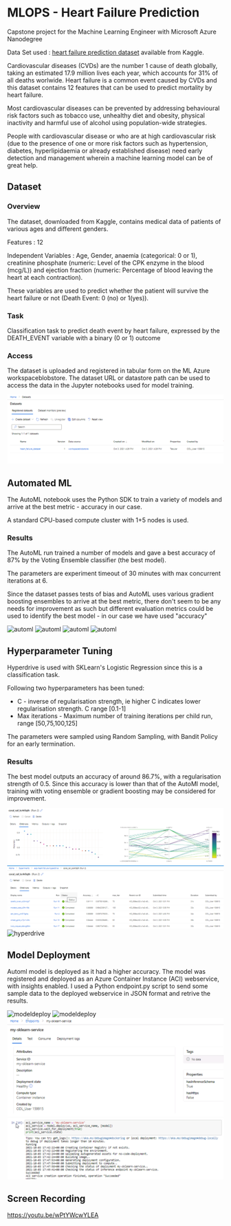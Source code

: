 # MLOPS - Heart Failure Prediction

Capstone project for the Machine Learning Engineer with Microsoft Azure Nanodegree

Data Set used : [heart failure prediction dataset](https://www.kaggle.com/andrewmvd/heart-failure-clinical-data) available from Kaggle.

Cardiovascular diseases (CVDs) are the number 1 cause of death globally, taking an estimated 17.9 million lives each year, which accounts for 31% of all deaths worlwide.
Heart failure is a common event caused by CVDs and this dataset contains 12 features that can be used to predict mortality by heart failure.

Most cardiovascular diseases can be prevented by addressing behavioural risk factors such as tobacco use, unhealthy diet and obesity, physical inactivity and harmful use of alcohol using population-wide strategies.

People with cardiovascular disease or who are at high cardiovascular risk (due to the presence of one or more risk factors such as hypertension, diabetes, hyperlipidaemia or already established disease) need early detection and management wherein a machine learning model can be of great help.

## Dataset

### Overview
The dataset, downloaded from Kaggle, contains medical data of patients of various ages and different genders. 

Features : 12

Independent Variables : Age, Gender, anaemia (categorical: 0 or 1), creatinine phosphate (numeric: Level of the CPK enzyme in the blood (mcg/L)) and ejection fraction (numeric: Percentage of blood leaving the heart at each contraction). 

These variables are used to predict whether the patient will survive the heart failure or not (Death Event: 0 (no) or 1(yes)).


### Task
Classification task to predict death event by heart failure, expressed by the DEATH_EVENT variable with a binary (0 or 1) outcome

### Access
The dataset is uploaded and registered in tabular form on the ML Azure workspaceblobstore. The dataset URL or datastore path can be used to access the data in the Jupyter notebooks used for model training.

![data](https://github.com/JainMradul/End-to-End-Mlops/blob/main/screenshots/dataset.PNG)

## Automated ML
The AutoML notebook uses the Python SDK to train a variety of models and arrive at the best metric - accuracy in our case. 

A standard CPU-based compute cluster with 1+5 nodes is used.

### Results
The AutoML run trained a number of models and gave a best accuracy of 87% by the Voting Ensemble classifier (the best model). 

The parameters are experiment timeout of 30 minutes with max concurrent iterations at 6. 

Since the dataset passes tests of bias and AutoML uses various gradient boosting ensembles to arrive at the best metric, there don't seem to be any needs for improvement as such but different evaluation metrics could be used to identify the best model - in our case we have used "accuracy"

![automl](https://github.com/JainMradul/End-to-End-Mlops/blob/main/screenshots/r2.PNG)
![automl](https://github.com/JainMradul/End-to-End-Mlops/blob/main/screenshots/r3.PNG)
![automl](https://github.com/JainMradul/End-to-End-Mlops/blob/main/screenshots/r4.PNG)
![automl](https://github.com/JainMradul/End-to-End-Mlops/blob/main/screenshots/r1.PNG)

## Hyperparameter Tuning
Hyperdrive is used with SKLearn's Logistic Regression since this is a classification task.

Following two hyperparameters has been tuned:

* C - inverse of regularisation strength, ie higher C indicates lower regularisation strength. C range [0.1-1]
* Max iterations - Maximum number of training iterations per child run, range [50,75,100,125]

The parameters were sampled using Random Sampling, with Bandit Policy for an early termination.

### Results
The best model outputs an accuracy of around 86.7%, with a regularisation strength of 0.5. Since this accuracy is lower than that of the AutoMl model, training 
with voting ensemble or gradient boosting may be considered for improvement.

![hyperdrive](https://github.com/JainMradul/End-to-End-Mlops/blob/main/screenshots/hd2.PNG)
![hyperdrive](https://github.com/JainMradul/End-to-End-Mlops/blob/main/screenshots/hd1.PNG)
![hyperdrive](https://github.com/JainMradul/End-to-End-Mlops/blob/main/screenshots/h1.PNG)


## Model Deployment
Automl model is deployed as it had a higher accuracy. The model was registered and deployed as an Azure Container Instance (ACI) webservice, with insights enabled. I used a Python endpoint.py script to send some sample data to the deployed webservice in JSON format and retrive the results.

![modeldeploy](https://github.com/JainMradul/End-to-End-Mlops/blob/main/screenshots/d2.PNG)
![modeldeploy](https://github.com/JainMradul/End-to-End-Mlops/blob/main/screenshots/d1.PNG)
![modeldeploy](https://github.com/JainMradul/End-to-End-Mlops/blob/main/screenshots/dep1.PNG)
![modeldeploy](https://github.com/JainMradul/End-to-End-Mlops/blob/main/screenshots/dep2.PNG)


## Screen Recording
https://youtu.be/wPtYWcwYLEA
